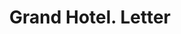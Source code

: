 ---
doi: 10.7916/D8T4557Z
date_other: '1890'
date_other_textual: 1890-1899
form: correspondence
genre:
- Letters (correspondence)
name:
- Grand Hotel
object_in_context_url: https://biggert.cul.columbia.edu/items/view/ave_biggert_01257
subject_hierarchical_geographic:
- Cincinnati, Ohio, United States
subject_name:
- Grand Hotel
title: Grand Hotel. Letter
sort_title: Grand Hotel. Letter
call_number: ave_biggert_01257
coordinates:
- 39.1,-84.51666666666667
pid: ave_biggert_01257
identifiers: ave_biggert_01257
permalink: /biggert/ave_biggert_01257/
layout: iiif-image-page
---